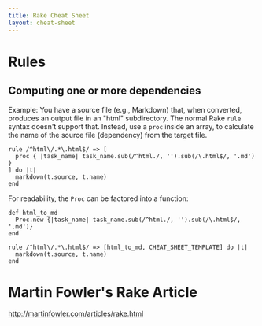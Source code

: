 ```yaml
---
title: Rake Cheat Sheet
layout: cheat-sheet
---
```


# Rules

## Computing one or more dependencies

Example: You have a source file (e.g., Markdown) that, when converted,
produces an output file in an "html" subdirectory. The normal Rake `rule`
syntax doesn't support that. Instead, use a `proc` inside an array, to
calculate the name of the source file (dependency) from the target file.

    rule /^html\/.*\.html$/ => [
      proc { |task_name| task_name.sub(/^html./, '').sub(/\.html$/, '.md') }
    ] do |t|
      markdown(t.source, t.name)
    end

For readability, the `Proc` can be factored into a function:

    def html_to_md
      Proc.new {|task_name| task_name.sub(/^html./, '').sub(/\.html$/, '.md')}
    end

    rule /^html\/.*\.html$/ => [html_to_md, CHEAT_SHEET_TEMPLATE] do |t|
      markdown(t.source, t.name)
    end

# Martin Fowler's Rake Article

<http://martinfowler.com/articles/rake.html>
